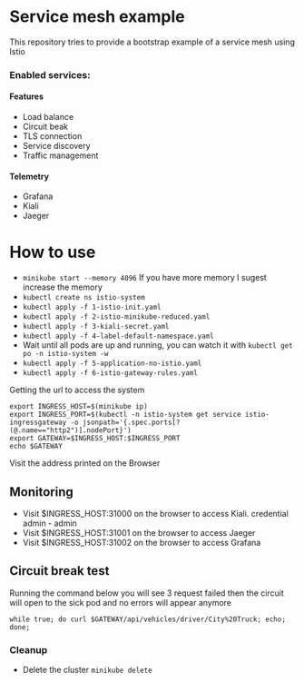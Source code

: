 # Service mesh example

This repository tries to provide a bootstrap example of a service mesh using Istio


### Enabled services:
#### Features
- Load balance
- Circuit beak
- TLS connection
- Service discovery
- Traffic management 
 
#### Telemetry 
- Grafana
- Kiali
- Jaeger 


# How to use
* `minikube start --memory 4096` If you have more memory I sugest increase the memory
* `kubectl create ns istio-system`
* `kubectl apply -f 1-istio-init.yaml`
* `kubectl apply -f 2-istio-minikube-reduced.yaml`
* `kubectl apply -f 3-kiali-secret.yaml`
* `kubectl apply -f 4-label-default-namespace.yaml`
* Wait until all pods are up and running, you can watch it with `kubectl get po -n istio-system -w`
* `kubectl apply -f 5-application-no-istio.yaml`
* `kubectl apply -f 6-istio-gateway-rules.yaml`

Getting the url to access the system
```
export INGRESS_HOST=$(minikube ip)
export INGRESS_PORT=$(kubectl -n istio-system get service istio-ingressgateway -o jsonpath='{.spec.ports[?(@.name=="http2")].nodePort}')
export GATEWAY=$INGRESS_HOST:$INGRESS_PORT
echo $GATEWAY
```
Visit the address printed on the Browser
 
## Monitoring

* Visit $INGRESS_HOST:31000 on the browser to access Kiali. credential admin - admin
* Visit $INGRESS_HOST:31001 on the browser to access Jaeger
* Visit $INGRESS_HOST:31002 on the browser to access Grafana

## Circuit break test
Running the command below you will see 3 request failed 
then the circuit will  open to the sick pod and no errors will appear anymore

`while true; do curl $GATEWAY/api/vehicles/driver/City%20Truck; echo; done;`

### Cleanup

* Delete the cluster
``minikube delete``

